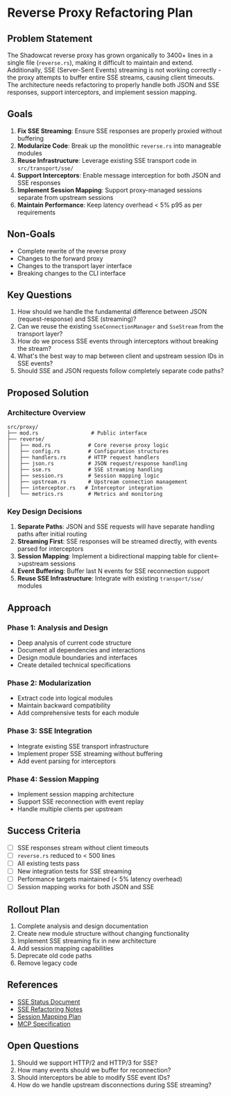 # Reverse Proxy Refactoring Plan

## Problem Statement
The Shadowcat reverse proxy has grown organically to 3400+ lines in a single file (`reverse.rs`), making it difficult to maintain and extend. Additionally, SSE (Server-Sent Events) streaming is not working correctly - the proxy attempts to buffer entire SSE streams, causing client timeouts. The architecture needs refactoring to properly handle both JSON and SSE responses, support interceptors, and implement session mapping.

## Goals
1. **Fix SSE Streaming**: Ensure SSE responses are properly proxied without buffering
2. **Modularize Code**: Break up the monolithic `reverse.rs` into manageable modules
3. **Reuse Infrastructure**: Leverage existing SSE transport code in `src/transport/sse/`
4. **Support Interceptors**: Enable message interception for both JSON and SSE responses
5. **Implement Session Mapping**: Support proxy-managed sessions separate from upstream sessions
6. **Maintain Performance**: Keep latency overhead < 5% p95 as per requirements

## Non-Goals
- Complete rewrite of the reverse proxy
- Changes to the forward proxy
- Changes to the transport layer interface
- Breaking changes to the CLI interface

## Key Questions
1. How should we handle the fundamental difference between JSON (request-response) and SSE (streaming)?
2. Can we reuse the existing `SseConnectionManager` and `SseStream` from the transport layer?
3. How do we process SSE events through interceptors without breaking the stream?
4. What's the best way to map between client and upstream session IDs in SSE events?
5. Should SSE and JSON requests follow completely separate code paths?

## Proposed Solution

### Architecture Overview
```
src/proxy/
├── mod.rs                 # Public interface
├── reverse/
│   ├── mod.rs            # Core reverse proxy logic
│   ├── config.rs         # Configuration structures
│   ├── handlers.rs       # HTTP request handlers
│   ├── json.rs           # JSON request/response handling
│   ├── sse.rs            # SSE streaming handling
│   ├── session.rs        # Session mapping logic
│   ├── upstream.rs       # Upstream connection management
│   ├── interceptor.rs   # Interceptor integration
│   └── metrics.rs        # Metrics and monitoring
```

### Key Design Decisions
1. **Separate Paths**: JSON and SSE requests will have separate handling paths after initial routing
2. **Streaming First**: SSE responses will be streamed directly, with events parsed for interceptors
3. **Session Mapping**: Implement a bidirectional mapping table for client<->upstream sessions
4. **Event Buffering**: Buffer last N events for SSE reconnection support
5. **Reuse SSE Infrastructure**: Integrate with existing `transport/sse/` modules

## Approach

### Phase 1: Analysis and Design
- Deep analysis of current code structure
- Document all dependencies and interactions
- Design module boundaries and interfaces
- Create detailed technical specifications

### Phase 2: Modularization
- Extract code into logical modules
- Maintain backward compatibility
- Add comprehensive tests for each module

### Phase 3: SSE Integration
- Integrate existing SSE transport infrastructure
- Implement proper SSE streaming without buffering
- Add event parsing for interceptors

### Phase 4: Session Mapping
- Implement session mapping architecture
- Support SSE reconnection with event replay
- Handle multiple clients per upstream

## Success Criteria
- [ ] SSE responses stream without client timeouts
- [ ] `reverse.rs` reduced to < 500 lines
- [ ] All existing tests pass
- [ ] New integration tests for SSE streaming
- [ ] Performance targets maintained (< 5% latency overhead)
- [ ] Session mapping works for both JSON and SSE

## Rollout Plan
1. Complete analysis and design documentation
2. Create new module structure without changing functionality
3. Implement SSE streaming fix in new architecture
4. Add session mapping capabilities
5. Deprecate old code paths
6. Remove legacy code

## References
- [SSE Status Document](../../shadowcat/SSE_STATUS.md)
- [SSE Refactoring Notes](../../shadowcat/REFACTOR_SSE.md)
- [Session Mapping Plan](../reverse-proxy-session-mapping/reverse-proxy-session-mapping-tracker.md)
- [MCP Specification](https://spec.modelcontextprotocol.io)

## Open Questions
1. Should we support HTTP/2 and HTTP/3 for SSE?
2. How many events should we buffer for reconnection?
3. Should interceptors be able to modify SSE event IDs?
4. How do we handle upstream disconnections during SSE streaming?